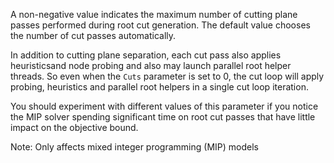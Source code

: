 A non-negative value indicates the maximum number of cutting plane passes performed during root cut generation. The
default value chooses the number of cut passes automatically.

In addition to cutting plane separation, each cut pass also applies heuristicsand node probing and also may launch
parallel root helper threads. So even when the `Cuts` parameter is set to 0, the cut loop will apply probing, heuristics
and parallel root helpers in a single cut loop iteration.

You should experiment with different values of this parameter if you notice the MIP solver spending significant time on
root cut passes that have little impact on the objective bound.

Note: Only affects mixed integer programming (MIP) models